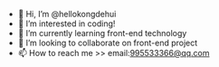 - 👋 Hi, I’m @hellokongdehui
- 👀 I’m interested in coding!
- 🌱 I’m currently learning front-end technology
- 💞️ I’m looking to collaborate on front-end project
- 📫 How to reach me >> email:995533366@qq.com

<!---
hellokongdehui/hellokongdehui is a ✨ special ✨ repository because its `README.md` (this file) appears on your GitHub profile.
You can click the Preview link to take a look at your changes.
--->
